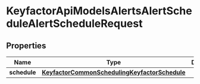 

# KeyfactorApiModelsAlertsAlertScheduleAlertScheduleRequest


## Properties

| Name | Type | Description | Notes |
|------------ | ------------- | ------------- | -------------|
|**schedule** | [**KeyfactorCommonSchedulingKeyfactorSchedule**](KeyfactorCommonSchedulingKeyfactorSchedule.md) |  |  [optional] |



